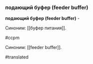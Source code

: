### подающий буфер (feeder buffer)

**подающий буфер (feeder buffer)** -

Синоним: [[буфер питания]].

#ccpm

Синоним: [[feeder buffer]].

#translated
